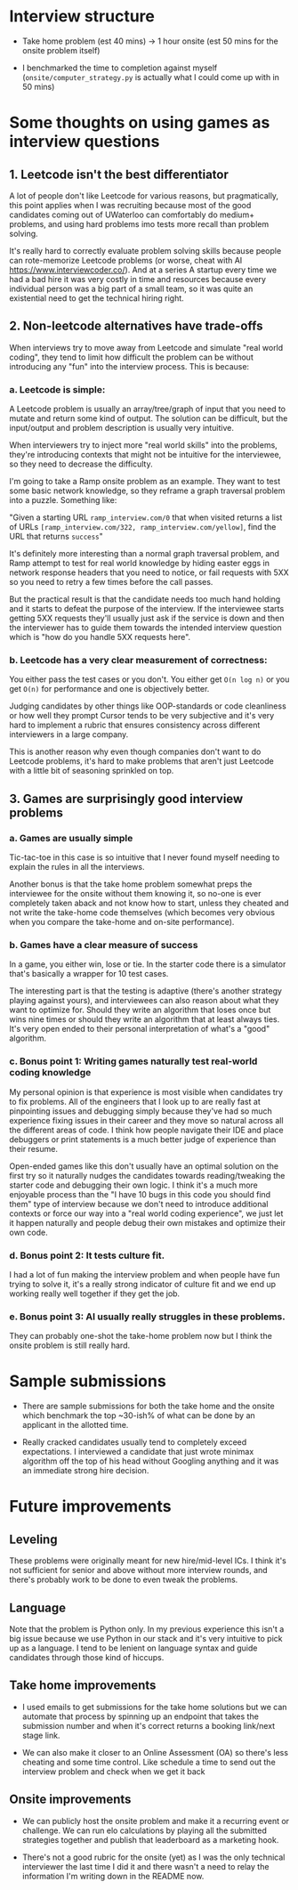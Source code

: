 # Interview structure

- Take home problem (est 40 mins) -> 1 hour onsite (est 50 mins for the onsite problem itself)

- I benchmarked the time to completion against myself (`onsite/computer_strategy.py` is actually what I could come up with in 50 mins)

# Some thoughts on using games as interview questions

## 1. Leetcode isn't the best differentiator 

A lot of people don't like Leetcode for various reasons, but pragmatically, this point applies when I was recruiting because most of the good candidates coming out of UWaterloo can comfortably do medium+ problems, and using hard problems imo tests more recall than problem solving.

It's really hard to correctly evaluate problem solving skills because people can rote-memorize Leetcode problems (or worse, cheat with AI https://www.interviewcoder.co/). And at a series A startup every time we had a bad hire it was very costly in time and resources because every individual person was a big part of a small team, so it was quite an existential need to get the technical hiring right. 

## 2. Non-leetcode alternatives have trade-offs

When interviews try to move away from Leetcode and simulate "real world coding", they tend to limit how difficult the problem can be without introducing any "fun" into the interview process. This is because:

### a. Leetcode is simple:

A Leetcode problem is usually an array/tree/graph of input that you need to mutate and return some kind of output. The solution can be difficult, but the input/output and problem description is usually very intuitive.

When interviewers try to inject more "real world skills" into the problems, they're introducing contexts that might not be intuitive for the interviewee, so they need to decrease the difficulty. 

I'm going to take a Ramp onsite problem as an example. They want to test some basic network knowledge, so they reframe a graph traversal problem into a puzzle. Something like:

"Given a starting URL `ramp_interview.com/0` that when visited returns a list of URLs `[ramp_interview.com/322, ramp_interview.com/yellow]`, find the URL that returns `success`" 

It's definitely more interesting than a normal graph traversal problem, and Ramp attempt to test for real world knowledge by hiding easter eggs in network response headers that you need to notice, or fail requests with 5XX so you need to retry a few times before the call passes. 

But the practical result is that the candidate needs too much hand holding and it starts to defeat the purpose of the interview. If the interviewee starts getting 5XX requests they'll usually just ask if the service is down and then the interviewer has to guide them towards the intended interview question which is "how do you handle 5XX requests here".

### b. Leetcode has a very clear measurement of correctness: 

You either pass the test cases or you don't. You either get `O(n log n)` or you get `O(n)` for performance and one is objectively better.

Judging candidates by other things like OOP-standards or code cleanliness or how well they prompt Cursor tends to be very subjective and it's very hard to implement a rubric that ensures consistency across different interviewers in a large company.

This is another reason why even though companies don't want to do Leetcode problems, it's hard to make problems that aren't just Leetcode with a little bit of seasoning sprinkled on top.

## 3. Games are surprisingly good interview problems

### a. Games are usually simple

Tic-tac-toe in this case is so intuitive that I never found myself needing to explain the rules in all the interviews.

Another bonus is that the take home problem somewhat preps the interviewee for the onsite without them knowing it, so no-one is ever completely taken aback and not know how to start, unless they cheated and not write the take-home code themselves (which becomes very obvious when you compare the take-home and on-site performance).

### b. Games have a clear measure of success

In a game, you either win, lose or tie. In the starter code there is a simulator that's basically a wrapper for 10 test cases.

The interesting part is that the testing is adaptive (there's another strategy playing against yours), and interviewees can also reason about what they want to optimize for. Should they write an algorithm that loses once but wins nine times or should they write an algorithm that at least always ties. It's very open ended to their personal interpretation of what's a "good" algorithm.

### c. Bonus point 1: Writing games naturally test real-world coding knowledge

My personal opinion is that experience is most visible when candidates try to fix problems. All of the engineers that I look up to are really fast at pinpointing issues and debugging simply because they've had so much experience fixing issues in their career and they move so natural across all the different areas of code. I think how people navigate their IDE and place debuggers or print statements is a much better judge of experience than their resume.

Open-ended games like this don't usually have an optimal solution on the first try so it naturally nudges the candidates towards reading/tweaking the starter code and debugging their own logic. I think it's a much more enjoyable process than the "I have 10 bugs in this code you should find them" type of interview because we don't need to introduce additional contexts or force our way into a "real world coding experience", we just let it happen naturally and people debug their own mistakes and optimize their own code.

### d. Bonus point 2: It tests culture fit. 

I had a lot of fun making the interview problem and when people have fun trying to solve it, it's a really strong indicator of culture fit and we end up working really well together if they get the job.

### e. Bonus point 3: AI usually really struggles in these problems. 

They can probably one-shot the take-home problem now but I think the onsite problem is still really hard. 

# Sample submissions

+ There are sample submissions for both the take home and the onsite which benchmark the top ~30-ish% of what can be done by an applicant in the allotted time.

+ Really cracked candidates usually tend to completely exceed expectations. I interviewed a candidate that just wrote minimax algorithm off the top of his head without Googling anything and it was an immediate strong hire decision.

# Future improvements

## Leveling 

These problems were originally meant for new hire/mid-level ICs. I think it's not sufficient for senior and above without more interview rounds, and there's probably work to be done to even tweak the problems.

## Language

Note that the problem is Python only. In my previous experience this isn't a big issue because we use Python in our stack and it's very intuitive to pick up as a language. I tend to be lenient on language syntax and guide candidates through those kind of hiccups.

## Take home improvements 

+ I used emails to get submissions for the take home solutions but we can automate that process by spinning up an endpoint that takes the submission number and when it's correct returns a booking link/next stage link.

+ We can also make it closer to an Online Assessment (OA) so there's less cheating and some time control. Like schedule a time to send out the interview problem and check when we get it back

## Onsite improvements

+ We can publicly host the onsite problem and make it a recurring event or challenge. We can run elo calculations by playing all the submitted strategies together and publish that leaderboard as a marketing hook. 

+ There's not a good rubric for the onsite (yet) as I was the only technical interviewer the last time I did it and there wasn't a need to relay the information I'm writing down in the README now.